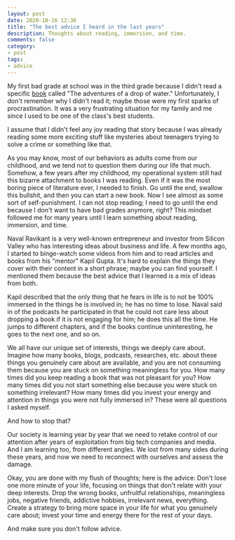 ```yaml
---
layout: post
date: 2020-10-16 12:36
title: "The best advice I heard in the last years"
description: Thoughts about reading, immersion, and time.
comments: false
category: 
- post
tags:
- advice
---
```

My first bad grade at school was in the third grade because I didn't read a specific [book](https://images-na.ssl-images-amazon.com/images/I/51fgsF7MlnL._SY344_BO1,204,203,200_QL70_ML2_.jpg) called "The adventures of a drop of water." Unfortunately, I don't remember why I didn't read it; maybe those were my first sparks of procrastination. It was a very frustrating situation for my family and me since I used to be one of the class's best students.

I assume that I didn't feel any joy reading that story because I was already reading some more exciting stuff like mysteries about teenagers trying to solve a crime or something like that. 

As you may know, most of our behaviors as adults come from our childhood, and we tend not to question them during our life that much. Somehow, a few years after my childhood, my operational system still had this bizarre attachment to books I was reading. Even if it was the most boring piece of literature ever, I needed to finish. Go until the end, swallow this bullshit, and then you can start a new book. Now I see almost as some sort of self-punishment. I can not stop reading; I need to go until the end because I don't want to have bad grades anymore, right? This mindset followed me for many years until I learn something about reading, immersion, and time. 

Naval Ravikant is a very well-known entrepreneur and investor from Silicon Valley who has interesting ideas about business and life. A few months ago, I started to binge-watch some videos from him and to read articles and books from his "mentor" Kapil Gupta. It's hard to explain the things they cover with their content in a short phrase; maybe you can find yourself. I mentioned them because the best advice that I learned is a mix of ideas from both.

Kapil described that the only thing that he fears in life is to not be 100% immersed in the things he is involved in; he has no time to lose. Naval said in of the podcasts he participated in that he could not care less about dropping a book if it is not engaging for him; he does this all the time. He jumps to different chapters, and if the books continue uninteresting, he goes to the next one, and so on.

We all have our unique set of interests, things we deeply care about. Imagine how many books, blogs, podcasts, researches, etc. about these things you genuinely care about are available, and you are not consuming them because you are stuck on something meaningless for you. How many times did you keep reading a book that was not pleasant for you? How many times did you not start something else because you were stuck on something irrelevant? How many times did you invest your energy and attention in things you were not fully immersed in? These were all questions I asked myself. 

And how to stop that?

Our society is learning year by year that we need to retake control of our attention after years of exploitation from big tech companies and media. And I am learning too, from different angles. We lost from many sides during these years, and now we need to reconnect with ourselves and assess the damage.

Okay, you are done with my flush of thoughts; here is the advice: Don't lose one more minute of your life, focusing on things that don't relate with your deep interests. Drop the wrong books, unfruitful relationships, meaningless jobs, negative friends, addictive hobbies, irrelevant news, everything. Create a strategy to bring more space in your life for what you genuinely care about; invest your time and energy there for the rest of your days. 

And make sure you don't follow advice.



